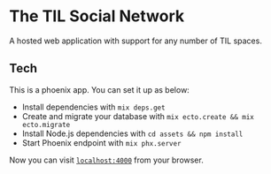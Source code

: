 # The TIL Social Network

A hosted web application with support for any number of TIL spaces.

## Tech

This is a phoenix app. You can set it up as below:

  * Install dependencies with `mix deps.get`
  * Create and migrate your database with `mix ecto.create && mix ecto.migrate`
  * Install Node.js dependencies with `cd assets && npm install`
  * Start Phoenix endpoint with `mix phx.server`

Now you can visit [`localhost:4000`](http://localhost:4000) from your browser.
